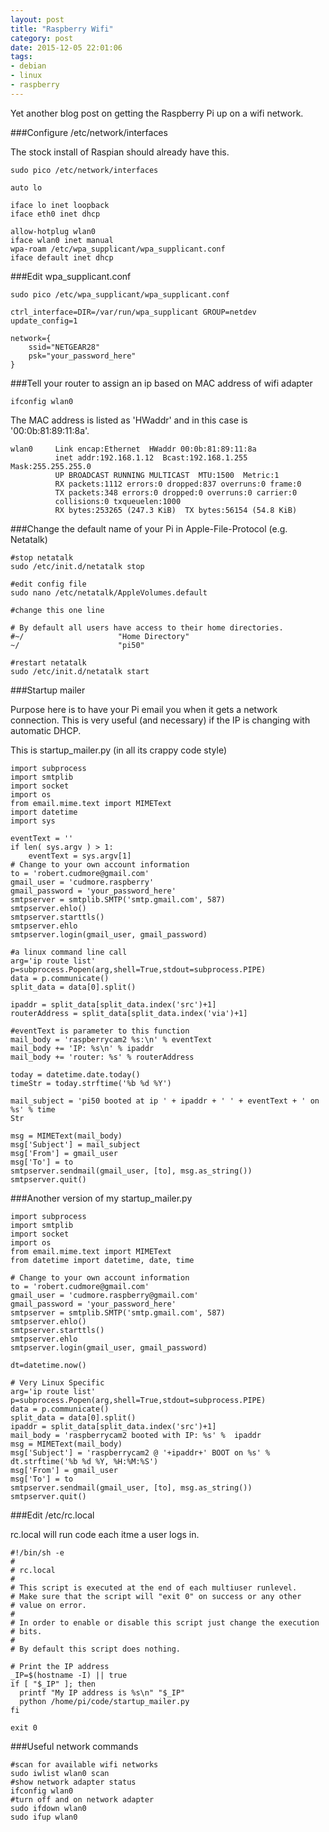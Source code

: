 ```yaml
---
layout: post
title: "Raspberry Wifi"
category: post
date: 2015-12-05 22:01:06
tags:
- debian
- linux
- raspberry
---
```


Yet another blog post on getting the Raspberry Pi up on a wifi network.

###Configure /etc/network/interfaces

The stock install of Raspian should already have this.

```
sudo pico /etc/network/interfaces
```

```
auto lo

iface lo inet loopback
iface eth0 inet dhcp

allow-hotplug wlan0
iface wlan0 inet manual
wpa-roam /etc/wpa_supplicant/wpa_supplicant.conf
iface default inet dhcp
```

###Edit wpa_supplicant.conf

```
sudo pico /etc/wpa_supplicant/wpa_supplicant.conf 
```

```
ctrl_interface=DIR=/var/run/wpa_supplicant GROUP=netdev
update_config=1

network={
    ssid="NETGEAR28"
    psk="your_password_here"
}
```

###Tell your router to assign an ip based on MAC address of wifi adapter

```
ifconfig wlan0
```

The MAC address is listed as 'HWaddr' and in this case is '00:0b:81:89:11:8a'.

```
wlan0     Link encap:Ethernet  HWaddr 00:0b:81:89:11:8a  
          inet addr:192.168.1.12  Bcast:192.168.1.255  Mask:255.255.255.0
          UP BROADCAST RUNNING MULTICAST  MTU:1500  Metric:1
          RX packets:1112 errors:0 dropped:837 overruns:0 frame:0
          TX packets:348 errors:0 dropped:0 overruns:0 carrier:0
          collisions:0 txqueuelen:1000 
          RX bytes:253265 (247.3 KiB)  TX bytes:56154 (54.8 KiB)
```

###Change the default name of your Pi in Apple-File-Protocol (e.g. Netatalk) 

```
#stop netatalk
sudo /etc/init.d/netatalk stop

#edit config file
sudo nano /etc/netatalk/AppleVolumes.default

#change this one line

# By default all users have access to their home directories.
#~/                     "Home Directory"
~/                      "pi50"

#restart netatalk
sudo /etc/init.d/netatalk start
```

###Startup mailer

Purpose here is to have your Pi email you when it gets a network connection. This is very useful (and necessary) if the IP is changing with automatic DHCP.

This is startup_mailer.py (in all its crappy code style)

```
import subprocess
import smtplib
import socket
import os
from email.mime.text import MIMEText
import datetime
import sys

eventText = ''
if len( sys.argv ) > 1:
    eventText = sys.argv[1]
# Change to your own account information
to = 'robert.cudmore@gmail.com'
gmail_user = 'cudmore.raspberry'
gmail_password = 'your_password_here'
smtpserver = smtplib.SMTP('smtp.gmail.com', 587)
smtpserver.ehlo()
smtpserver.starttls()
smtpserver.ehlo
smtpserver.login(gmail_user, gmail_password)

#a linux command line call
arg='ip route list'
p=subprocess.Popen(arg,shell=True,stdout=subprocess.PIPE)
data = p.communicate()
split_data = data[0].split()

ipaddr = split_data[split_data.index('src')+1]
routerAddress = split_data[split_data.index('via')+1]

#eventText is parameter to this function
mail_body = 'raspberrycam2 %s:\n' % eventText
mail_body += 'IP: %s\n' % ipaddr
mail_body += 'router: %s' % routerAddress

today = datetime.date.today()
timeStr = today.strftime('%b %d %Y')

mail_subject = 'pi50 booted at ip ' + ipaddr + ' ' + eventText + ' on %s' % time
Str

msg = MIMEText(mail_body)
msg['Subject'] = mail_subject
msg['From'] = gmail_user
msg['To'] = to
smtpserver.sendmail(gmail_user, [to], msg.as_string())
smtpserver.quit()
```

###Another version of my startup_mailer.py

```
import subprocess
import smtplib
import socket
import os
from email.mime.text import MIMEText
from datetime import datetime, date, time

# Change to your own account information
to = 'robert.cudmore@gmail.com'
gmail_user = 'cudmore.raspberry@gmail.com'
gmail_password = 'your_password_here'
smtpserver = smtplib.SMTP('smtp.gmail.com', 587)
smtpserver.ehlo()
smtpserver.starttls()
smtpserver.ehlo
smtpserver.login(gmail_user, gmail_password)

dt=datetime.now()  

# Very Linux Specific
arg='ip route list'
p=subprocess.Popen(arg,shell=True,stdout=subprocess.PIPE)
data = p.communicate()
split_data = data[0].split()
ipaddr = split_data[split_data.index('src')+1]
mail_body = 'raspberrycam2 booted with IP: %s' %  ipaddr
msg = MIMEText(mail_body)
msg['Subject'] = 'raspberrycam2 @ '+ipaddr+' BOOT on %s' % dt.strftime('%b %d %Y, %H:%M:%S')
msg['From'] = gmail_user
msg['To'] = to
smtpserver.sendmail(gmail_user, [to], msg.as_string())
smtpserver.quit()
```

###Edit /etc/rc.local 

rc.local will run code each itme a user logs in.

```
#!/bin/sh -e
#
# rc.local
#
# This script is executed at the end of each multiuser runlevel.
# Make sure that the script will "exit 0" on success or any other
# value on error.
#
# In order to enable or disable this script just change the execution
# bits.
#
# By default this script does nothing.

# Print the IP address
_IP=$(hostname -I) || true
if [ "$_IP" ]; then
  printf "My IP address is %s\n" "$_IP"
  python /home/pi/code/startup_mailer.py
fi

exit 0
```

###Useful network commands

```
#scan for available wifi networks
sudo iwlist wlan0 scan
#show network adapter status
ifconfig wlan0
#turn off and on network adapter
sudo ifdown wlan0
sudo ifup wlan0
```

